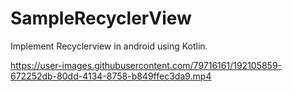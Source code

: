 # SampleRecyclerView
Implement Recyclerview in android using Kotlin.



https://user-images.githubusercontent.com/79716161/192105859-672252db-80dd-4134-8758-b849ffec3da9.mp4
